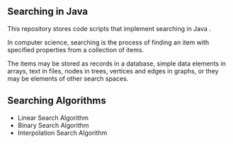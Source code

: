 ## Searching in Java

This repository stores code scripts that implement searching in Java . 

In computer science, searching is the process of finding an item with specified properties 
from a collection of items. 

The items may be stored as records in a database, simple data elements in arrays, text in files,
nodes in trees, vertices and edges in graphs, or they may be elements of other search spaces.

## Searching Algorithms
- Linear Search Algorithm
- Binary Search Algorithm
- Interpolation Search Algorithm